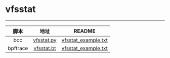 # vfsstat
-------

| 脚本 | 地址 | README |
|:----:|:----:|:------:|
| bcc | [vfsstat.py](https://github.com/iovisor/bcc/blob/master/tools/vfsstat.py) | [vfsstat_example.txt](https://github.com/iovisor/bcc/blob/master/tools/vfsstat_example.txt) |
| bpftrace | [vfsstat.bt](https://github.com/iovisor/bpftrace/blob/master/tools/vfsstat.bt) | [vfsstat_example.txt](https://github.com/iovisor/bpftrace/blob/master/tools/vfsstat_example.txt) |
